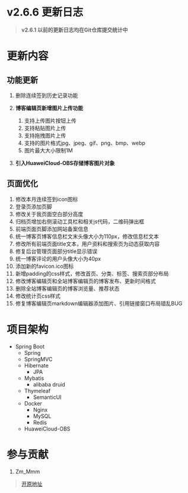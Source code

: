 # v2.6.6 更新日志

> **v2.6.1 以前的更新日志均在Git仓库提交统计中**

# 更新内容

## 功能更新

1. 删除连续签到历史记录功能
2. **博客编辑页新增图片上传功能**
    1. 支持上传图片按钮上传
    2. 支持粘贴图片上传
    3. 支持拖拽图片上传
    4. 支持的图片格式jpg、jpeg、gif、png、bmp、webp
    5. 图片最大大小限制1M
    
3. **引入HuaweiCloud-OBS存储博客图片对象**

## 页面优化

1. 修改本月连续签到icon图标
2. 登录页添加页脚
3. 修改关于我页面空白部分高度
4. 归档页增加右侧滚动工具栏和相关js代码，二维码弹出框
5. 前端页面页脚添加网站备案信息
6. 统一博客页博客信息栏文末头像大小为110px，修改信息栏文本
7. 修改所有前端页面title文本，用户资料和搜索页为动态获取内容
8. 修复后台管理页面部分title显示错误
9. 统一博客评论的用户头像大小为40px
10. 添加新的favicon.ico图标
11. 新增padding的css样式，修改首页、分类、标签、搜索页部分布局
12. 修改博客编辑页和全站博客编辑页的博客发布、更新时间格式
13. 删除全站博客编辑页的博客浏览量、推荐状态
14. 修改统计页css样式
15. 修复博客编辑页markdown编辑器添加图片、引用链接窗口布局错乱BUG

# 项目架构

- Spring Boot
    - Spring
    - SpringMVC
    - Hibernate
        - JPA
    - Mybatis
        - alibaba druid
    - Thymeleaf
        - SemanticUI
    - Docker
        - Nginx
        - MySQL
        - Redis
    - HuaweiCloud-OBS
          
# 参与贡献

1.  Zm_Mmm

> [开原地址](https://gitee.com/zm_mmm/blog "开原地址")
